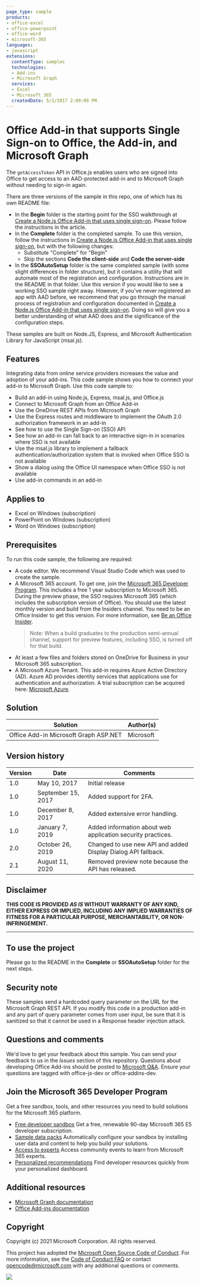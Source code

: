 ```yaml
---
page_type: sample
products:
- office-excel
- office-powerpoint
- office-word
- microsoft-365
languages:
- javascript
extensions:
  contentType: samples
  technologies:
  - Add-ins
  - Microsoft Graph
  services:
  - Excel
  - Microsoft 365
  createdDate: 5/1/2017 2:09:09 PM
---
```

# Office Add-in that supports Single Sign-on to Office, the Add-in, and Microsoft Graph

The `getAccessToken` API in Office.js enables users who are signed into Office to get access to an AAD-protected add-in and to Microsoft Graph without needing to sign-in again. 

There are three versions of the sample in this repo, one of which has its own README file:

- In the **Begin** folder is the starting point for the SSO walkthrough at [Create a Node.js Office Add-in that uses single sign-on](https://docs.microsoft.com/office/dev/add-ins/develop/create-sso-office-add-ins-nodejs). Please follow the instructions in the article.
- In the **Complete** folder is the completed sample. To use this version, follow the instructions in [Create a Node.js Office Add-in that uses single sign-on](https://docs.microsoft.com/office/dev/add-ins/develop/create-sso-office-add-ins-nodejs), but with the following changes:
    - Substitute "Complete" for "Begin"
    - Skip the sections **Code the client-side** and **Code the server-side**
- In the **SSOAutoSetup** folder is the same completed sample (with some slight differences in folder structure), but it contains a utility that will automate most of the registration and configuration. Instructions are in the README in that folder. Use this version if you would like to see a working SSO sample right away. However, if you've never registered an app with AAD before, we recommend that you go through the manual process of registration and configuration documented in [Create a Node.js Office Add-in that uses single sign-on](https://docs.microsoft.com/office/dev/add-ins/develop/create-sso-office-add-ins-nodejs). Doing so will give you a better understanding of what AAD does and the significance of the configuration steps.

These samples are built on Node.JS, Express, and Microsoft Authentication Library for JavaScript (msal.js). 

## Features

Integrating data from online service providers increases the value and adoption of your add-ins. This code sample shows you how to connect your add-in to Microsoft Graph. Use this code sample to:

* Build an add-in using Node.js, Express, msal.js, and Office.js
* Connect to Microsoft Graph from an Office Add-in
* Use the OneDrive REST APIs from Microsoft Graph
* Use the Express routes and middleware to implement the OAuth 2.0 authorization framework in an add-in
* See how to use the Single Sign-on (SSO) API
* See how an add-in can fall back to an interactive sign-in in scenarios where SSO is not available
* Use the msal.js library to implement a fallback authentication/authorization system that is invoked when Office SSO is not available
* Show a dialog using the Office UI namespace when Office SSO is not available
* Use add-in commands in an add-in

## Applies to

- Excel on Windows (subscription)
- PowerPoint on Windows (subscription)
- Word on Windows (subscription)

## Prerequisites

To run this code sample, the following are required:

* A code editor. We recommend Visual Studio Code which was used to create the sample.
* A Microsoft 365 account. To get one, join the [Microsoft 365 Developer Program](https://aka.ms/devprogramsignup). This includes a free 1 year subscription to Microsoft 365. During the preview phase, the SSO requires Microsoft 365 (which includes the subscription version of Office). You should use the latest monthly version and build from the Insiders channel. You need to be an Office Insider to get this version. For more information, see [Be an Office Insider](https://products.office.com/office-insider?tab=tab-1). 
    > Note: When a build graduates to the production semi-annual channel, support for preview features, including SSO, is turned off for that build.
* At least a few files and folders stored on OneDrive for Business in your Microsoft 365 subscription.
* A Microsoft Azure Tenant. This add-in requires Azure Active Directory (AD). Azure AD provides identity services that applications use for authentication and authorization. A trial subscription can be acquired here: [Microsoft Azure](https://account.windowsazure.com/SignUp).

## Solution

Solution | Author(s)
---------|----------
Office Add-in Microsoft Graph ASP.NET | Microsoft

## Version history

Version  | Date | Comments
---------| -----| --------
1.0 | May 10, 2017| Initial release
1.0 | September 15, 2017 | Added support for 2FA.
1.0 | December 8, 2017 | Added extensive error handling.
1.0 | January 7, 2019 | Added information about web application security practices.
2.0 | October 26, 2019 | Changed to use new API and added Display Dialog API fallback.
2.1 | August 11, 2020 | Removed preview note because the API has released.

## Disclaimer

**THIS CODE IS PROVIDED *AS IS* WITHOUT WARRANTY OF ANY KIND, EITHER EXPRESS OR IMPLIED, INCLUDING ANY IMPLIED WARRANTIES OF FITNESS FOR A PARTICULAR PURPOSE, MERCHANTABILITY, OR NON-INFRINGEMENT.**

----------

## To use the project

Please go to the README in the **Complete** or **SSOAutoSetup** folder for the next steps.

## Security note

These samples send a hardcoded query parameter on the URL for the Microsoft Graph REST API. If you modify this code in a production add-in and any part of query parameter comes from user input, be sure that it is sanitized so that it cannot be used in a Response header injection attack.

## Questions and comments

We'd love to get your feedback about this sample. You can send your feedback to us in the *Issues* section of this repository.
Questions about developing Office Add-ins should be posted to [Microsoft Q&A](https://docs.microsoft.com/answers/topics/office-addins-dev.html). Ensure your questions are tagged with office-js-dev or office-addins-dev.

## Join the Microsoft 365 Developer Program
Get a free sandbox, tools, and other resources you need to build solutions for the Microsoft 365 platform.
- [Free developer sandbox](https://developer.microsoft.com/microsoft-365/dev-program#Subscription) Get a free, renewable 90-day Microsoft 365 E5 developer subscription.
- [Sample data packs](https://developer.microsoft.com/microsoft-365/dev-program#Sample) Automatically configure your sandbox by installing user data and content to help you build your solutions.
- [Access to experts](https://developer.microsoft.com/microsoft-365/dev-program#Experts) Access community events to learn from Microsoft 365 experts.
- [Personalized recommendations](https://developer.microsoft.com/microsoft-365/dev-program#Recommendations) Find developer resources quickly from your personalized dashboard.

## Additional resources

* [Microsoft Graph documentation](https://docs.microsoft.com/graph/)
* [Office Add-ins documentation](https://docs.microsoft.com/office/dev/add-ins/overview/office-add-ins)

## Copyright

Copyright (c) 2021 Microsoft Corporation. All rights reserved.

This project has adopted the [Microsoft Open Source Code of Conduct](https://opensource.microsoft.com/codeofconduct/). For more information, see the [Code of Conduct FAQ](https://opensource.microsoft.com/codeofconduct/faq/) or contact [opencode@microsoft.com](mailto:opencode@microsoft.com) with any additional questions or comments.

<img src="https://telemetry.sharepointpnp.com/pnp-officeaddins/auth/Office-Add-in-NodeJS-SSO" />
